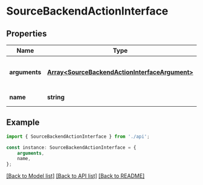 # SourceBackendActionInterface


## Properties

Name | Type | Description | Notes
------------ | ------------- | ------------- | -------------
**arguments** | [**Array&lt;SourceBackendActionInterfaceArgument&gt;**](SourceBackendActionInterfaceArgument.md) |  | [optional] [readonly] [default to undefined]
**name** | **string** |  | [default to undefined]

## Example

```typescript
import { SourceBackendActionInterface } from './api';

const instance: SourceBackendActionInterface = {
    arguments,
    name,
};
```

[[Back to Model list]](../README.md#documentation-for-models) [[Back to API list]](../README.md#documentation-for-api-endpoints) [[Back to README]](../README.md)
